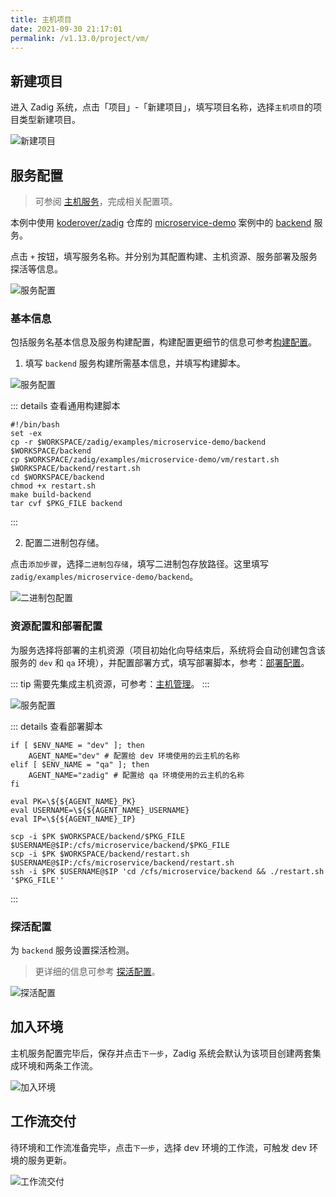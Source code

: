 ```yaml
---
title: 主机项目
date: 2021-09-30 21:17:01
permalink: /v1.13.0/project/vm/
---
```


## 新建项目

进入 Zadig 系统，点击「项目」-「新建项目」，填写项目名称，选择`主机项目`的项目类型新建项目。

![新建项目](../_images/vm_onboarding_1.png)

## 服务配置

> 可参阅 [主机服务](/v1.13.0/project/service/vm/)，完成相关配置项。

本例中使用 [koderover/zadig](https://github.com/koderover/zadig) 仓库的 [microservice-demo](https://github.com/koderover/zadig/tree/main/examples/microservice-demo) 案例中的 [backend](https://github.com/koderover/zadig/tree/main/examples/microservice-demo/backend) 服务。

点击 `+` 按钮，填写服务名称。并分别为其配置构建、主机资源、服务部署及服务探活等信息。

![服务配置](../_images/vm_onboarding_add_service.png)

### 基本信息

包括服务名基本信息及服务构建配置，构建配置更细节的信息可参考[构建配置](/v1.13.0/project/build/)。

1. 填写 `backend` 服务构建所需基本信息，并填写构建脚本。

![服务配置](../_images/vm_onboarding_build_config_1.png)

::: details 查看通用构建脚本
```shell
#!/bin/bash
set -ex
cp -r $WORKSPACE/zadig/examples/microservice-demo/backend $WORKSPACE/backend
cp $WORKSPACE/zadig/examples/microservice-demo/vm/restart.sh $WORKSPACE/backend/restart.sh
cd $WORKSPACE/backend
chmod +x restart.sh
make build-backend
tar cvf $PKG_FILE backend
```
:::

2. 配置二进制包存储。

点击`添加步骤`，选择`二进制包存储`，填写二进制包存放路径。这里填写`zadig/examples/microservice-demo/backend`。

![二进制包配置](../_images/vm_onboarding_build_pkg_file_config.png)

### 资源配置和部署配置

为服务选择将部署的主机资源（项目初始化向导结束后，系统将会自动创建包含该服务的 `dev` 和 `qa` 环境），并配置部署方式，填写部署脚本，参考：[部署配置](/v1.13.0/project/service/vm/#部署配置)。

::: tip
需要先集成主机资源，可参考：[主机管理](/v1.13.0/settings/vm-management/)。
:::

![服务配置](../_images/vm_onboarding_build_config_2.png) 

::: details 查看部署脚本
``` shell
if [ $ENV_NAME = "dev" ]; then
    AGENT_NAME="dev" # 配置给 dev 环境使用的云主机的名称
elif [ $ENV_NAME = "qa" ]; then
    AGENT_NAME="zadig" # 配置给 qa 环境使用的云主机的名称
fi

eval PK=\${${AGENT_NAME}_PK}
eval USERNAME=\${${AGENT_NAME}_USERNAME}
eval IP=\${${AGENT_NAME}_IP}

scp -i $PK $WORKSPACE/backend/$PKG_FILE  $USERNAME@$IP:/cfs/microservice/backend/$PKG_FILE
scp -i $PK $WORKSPACE/backend/restart.sh  $USERNAME@$IP:/cfs/microservice/backend/restart.sh
ssh -i $PK $USERNAME@$IP 'cd /cfs/microservice/backend && ./restart.sh '$PKG_FILE''
```
:::

### 探活配置
为 `backend` 服务设置探活检测。
> 更详细的信息可参考 [探活配置](/v1.13.0/project/service/vm/#探活配置)。

![探活配置](../_images/vm_onboarding_test_alive.png)

## 加入环境

主机服务配置完毕后，保存并点击`下一步`，Zadig 系统会默认为该项目创建两套集成环境和两条工作流。

![加入环境](../_images/vm_onboarding_3.png)

## 工作流交付

待环境和工作流准备完毕，点击`下一步`，选择 dev 环境的工作流，可触发 dev 环境的服务更新。

![工作流交付](../_images/vm_onboarding_4.png)
